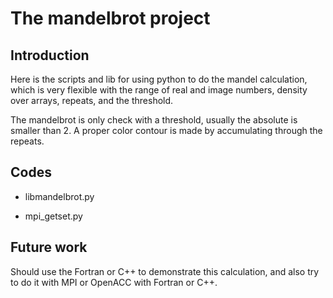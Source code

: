 # The mandelbrot project

## Introduction 

Here is the scripts and lib for using python to do the mandel calculation, 
which is very flexible with the range of real and image numbers, density
over arrays, repeats, and the threshold. 

The mandelbrot is only check with a threshold, usually the absolute is smaller 
than 2. A proper color contour is made by accumulating through the repeats. 

## Codes

 - libmandelbrot.py

 - mpi_getset.py 

## Future work

Should use the Fortran or C++ to demonstrate this calculation, and also
try to do it with MPI or OpenACC with Fortran or C++. 


